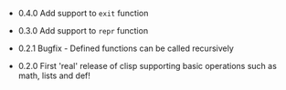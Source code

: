 * 0.4.0
    Add support to `exit` function

* 0.3.0
    Add support to `repr` function

* 0.2.1
    Bugfix - Defined functions can be called recursively

* 0.2.0
    First 'real' release of clisp supporting basic operations such as math, lists and def!
